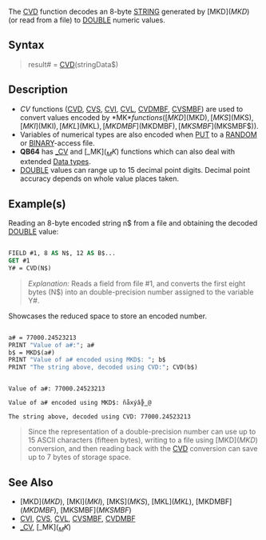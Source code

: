 The [CVD](CVD) function decodes an 8-byte [STRING](STRING) generated by [MKD$](MKD$) (or read from a file) to [DOUBLE](DOUBLE) numeric values.

## Syntax

> result# = [CVD](CVD)(stringData$)

## Description

* *CV* functions ([CVD](CVD), [CVS](CVS), [CVI](CVI), [CVL](CVL), [CVDMBF](CVDMBF), [CVSMBF](CVSMBF)) are used to convert values encoded by *MK$* functions ([MKD$](MKD$), [MKS$](MKS$), [MKI$](MKI$), [MKL$](MKL$), [MKDMBF$](MKDMBF$), [MKSMBF$](MKSMBF$)).
* Variables of numerical types are also encoded when [PUT](PUT) to a [RANDOM](RANDOM) or [BINARY](BINARY)-access file.
* **QB64** has [_CV](_CV) and [_MK$](_MK$) functions which can also deal with extended [Data types](Data-types).
* [DOUBLE](DOUBLE) values can range up to 15 decimal point digits. Decimal point accuracy depends on whole value places taken.

## Example(s)

Reading an 8-byte encoded string n$ from a file and obtaining the decoded [DOUBLE](DOUBLE) value:

```vb

FIELD #1, 8 AS N$, 12 AS B$...
GET #1
Y# = CVD(N$) 

```

>  *Explanation:* Reads a field from file #1, and converts the first eight bytes (N$) into an double-precision number assigned to the variable Y#.

Showcases the reduced space to store an encoded number.

```vb

a# = 77000.24523213
PRINT "Value of a#:"; a#
b$ = MKD$(a#)
PRINT "Value of a# encoded using MKD$: "; b$
PRINT "The string above, decoded using CVD:"; CVD(b$)

```

```text

Value of a#: 77000.24523213

Value of a# encoded using MKD$: ñåxýâ╠‗@

The string above, decoded using CVD: 77000.24523213

```

> Since the representation of a double-precision number can use up to 15 ASCII characters (fifteen bytes), writing to a file using [MKD$](MKD$) conversion, and then reading back with the [CVD](CVD) conversion can save up to 7 bytes of storage space.

## See Also

* [MKD$](MKD$), [MKI$](MKI$), [MKS$](MKS$), [MKL$](MKL$), [MKDMBF$](MKDMBF$), [MKSMBF$](MKSMBF$)
* [CVI](CVI), [CVS](CVS), [CVL](CVL), [CVSMBF](CVSMBF), [CVDMBF](CVDMBF)
* [_CV](_CV), [_MK$](_MK$)
